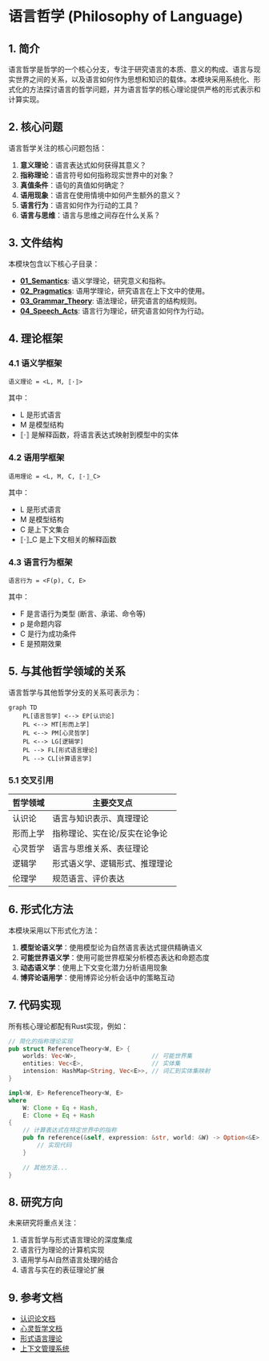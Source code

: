 # 语言哲学 (Philosophy of Language)

## 1. 简介

语言哲学是哲学的一个核心分支，专注于研究语言的本质、意义的构成、语言与现实世界之间的关系，以及语言如何作为思想和知识的载体。本模块采用系统化、形式化的方法探讨语言的哲学问题，并为语言哲学的核心理论提供严格的形式表示和计算实现。

## 2. 核心问题

语言哲学关注的核心问题包括：

1. **意义理论**：语言表达式如何获得其意义？
2. **指称理论**：语言符号如何指称现实世界中的对象？
3. **真值条件**：语句的真值如何确定？
4. **语用现象**：语言在使用情境中如何产生额外的意义？
5. **语言行为**：语言如何作为行动的工具？
6. **语言与思维**：语言与思维之间存在什么关系？

## 3. 文件结构

本模块包含以下核心子目录：

- **[01_Semantics](./01_Semantics/)**: 语义学理论，研究意义和指称。
- **[02_Pragmatics](./02_Pragmatics/)**: 语用学理论，研究语言在上下文中的使用。
- **[03_Grammar_Theory](./03_Grammar_Theory/)**: 语法理论，研究语言的结构规则。
- **[04_Speech_Acts](./04_Speech_Acts/)**: 语言行为理论，研究语言如何作为行动。

## 4. 理论框架

### 4.1 语义学框架

```text
语义理论 = <L, M, ⟦·⟧>
```

其中：

- L 是形式语言
- M 是模型结构
- ⟦·⟧ 是解释函数，将语言表达式映射到模型中的实体

### 4.2 语用学框架

```text
语用理论 = <L, M, C, ⟦·⟧_C>
```

其中：

- L 是形式语言
- M 是模型结构
- C 是上下文集合
- ⟦·⟧_C 是上下文相关的解释函数

### 4.3 语言行为框架

```text
语言行为 = <F(p), C, E>
```

其中：

- F 是言语行为类型 (断言、承诺、命令等)
- p 是命题内容
- C 是行为成功条件
- E 是预期效果

## 5. 与其他哲学领域的关系

语言哲学与其他哲学分支的关系可表示为：

```mermaid
graph TD
    PL[语言哲学] <--> EP[认识论]
    PL <--> MT[形而上学]
    PL <--> PM[心灵哲学]
    PL <--> LG[逻辑学]
    PL --> FL[形式语言理论]
    PL --> CL[计算语言学]
```

### 5.1 交叉引用

| 哲学领域 | 主要交叉点 |
|----------|----------|
| 认识论 | 语言与知识表示、真理理论 |
| 形而上学 | 指称理论、实在论/反实在论争论 |
| 心灵哲学 | 语言与思维关系、表征理论 |
| 逻辑学 | 形式语义学、逻辑形式、推理理论 |
| 伦理学 | 规范语言、评价表达 |

## 6. 形式化方法

本模块采用以下形式化方法：

1. **模型论语义学**：使用模型论为自然语言表达式提供精确语义
2. **可能世界语义学**：使用可能世界框架分析模态表达和命题态度
3. **动态语义学**：使用上下文变化潜力分析语用现象
4. **博弈论语用学**：使用博弈论分析会话中的策略互动

## 7. 代码实现

所有核心理论都配有Rust实现，例如：

```rust
// 简化的指称理论实现
pub struct ReferenceTheory<W, E> {
    worlds: Vec<W>,                     // 可能世界集
    entities: Vec<E>,                   // 实体集
    intension: HashMap<String, Vec<E>>, // 词汇到实体集映射
}

impl<W, E> ReferenceTheory<W, E> 
where 
    W: Clone + Eq + Hash,
    E: Clone + Eq + Hash
{
    // 计算表达式在特定世界中的指称
    pub fn reference(&self, expression: &str, world: &W) -> Option<&E> {
        // 实现代码
    }
    
    // 其他方法...
}
```

## 8. 研究方向

未来研究将重点关注：

1. 语言哲学与形式语言理论的深度集成
2. 语言行为理论的计算机实现
3. 语用学与AI自然语言处理的结合
4. 语言与实在的表征理论扩展

## 9. 参考文档

- [认识论文档](../02_Epistemology/README.md)
- [心灵哲学文档](../07_Philosophy_of_Mind/README.md)
- [形式语言理论](../../04_Formal_Language_Theory/README.md)
- [上下文管理系统](../../12_Context_System/README.md)
